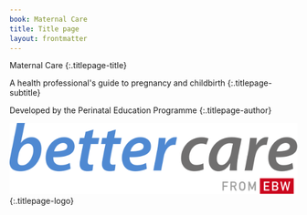 ```yaml
---
book: Maternal Care
title: Title page
layout: frontmatter
---
```


Maternal Care
{:.titlepage-title}

A health professional's guide to pregnancy and childbirth
{:.titlepage-subtitle}

Developed by the Perinatal Education Programme
{:.titlepage-author}

![Bettercare logo][logo]{:.titlepage-logo}

[logo]: images/bettercare-logo.svg "Bettercare logo"
